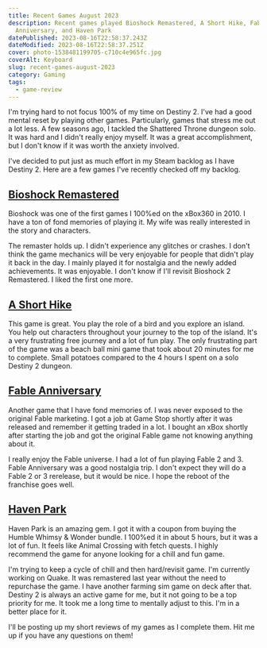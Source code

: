 ```yaml
---
title: Recent Games August 2023
description: Recent games played Bioshock Remastered, A Short Hike, Fable
  Anniversary, and Haven Park
datePublished: 2023-08-16T22:58:37.243Z
dateModified: 2023-08-16T22:58:37.251Z
cover: photo-1538481199705-c710c4e965fc.jpg
coverAlt: Keyboard
slug: recent-games-august-2023
category: Gaming
tags:
  - game-review
---
```

I﻿'m trying hard to not focus 100% of my time on Destiny 2.  I've had a good mental reset by playing other games. Particularly, games that stress me out a lot less. A few seasons ago, I tackled the Shattered Throne dungeon solo.  It was hard and I didn't really enjoy myself.  It was a great accomplishment, but I don't know if it was worth the anxiety involved.

I've decided to put just as much effort in my Steam backlog as I have Destiny 2. Here are a few games I've recently checked off my backlog.

## [Bioshock Remastered](https://store.steampowered.com/app/409710/BioShock_Remastered/)

 Bioshock was one of the first games I 100%ed on the xBox360 in 2010. I have a ton of fond memories of playing it. My wife was really interested in the story and characters.

 The remaster holds up.  I didn't experience any glitches or crashes. I don't think the game mechanics will be very enjoyable for people that didn't play it back in the day.  I mainly played it for nostalgia and the newly added achievements. It was enjoyable. I don't know if I'll revisit Bioshock 2 Remastered.  I liked the first one more.

## [A Short Hike](https://store.steampowered.com/app/1055540/A_Short_Hike/)

 This game is great.  You play the role of a bird and you explore an island. You help out characters throughout your journey to the top of the island.  It's a very frustrating free journey and a lot of fun play. The only frustrating part of the game was a beach ball mini game that took about 20 minutes for me to complete. Small potatoes compared to the 4 hours I spent on a solo Destiny 2 dungeon.

## [Fable Anniversary](https://store.steampowered.com/app/288470/Fable_Anniversary/)

Another game that I have fond memories of.  I was never exposed to the original Fable marketing.  I got a job at Game Stop shortly after it was released and remember it getting traded in a lot.  I bought an xBox shortly after starting the job and got the original Fable game not knowing anything about it.

I really enjoy the Fable universe. I had a lot of fun playing Fable 2 and 3. Fable Anniversary was a good nostalgia trip.  I don't expect they will do a Fable 2 or 3 rerelease, but it would be nice.  I hope the reboot of the franchise goes well.

## [Haven Park](https://store.steampowered.com/app/1549550/Haven_Park/)

Haven Park is an amazing gem.  I got it with a coupon from buying the Humble Whimsy & Wonder bundle. I 100%ed it in about 5 hours, but it was a lot of fun. It feels like Animal Crossing with fetch quests. I highly recommend the game for anyone looking for a chill and fun game.

I'm trying to keep a cycle of chill and then hard/revisit game.  I'm currently working on Quake. It was remastered last year without the need to repurchase the game.  I have another farming sim game on deck after that.  Destiny 2 is always an active game for me, but it not going to be a top priority for me.  It took me a long time to mentally adjust to this. I'm in a better place for it.

I'll be posting up my short reviews of my games as I complete them. Hit me up if you have any questions on them!
